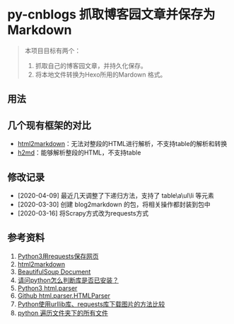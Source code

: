 # py-cnblogs 抓取博客园文章并保存为Markdown

> 本项目目标有两个：
> 1. 抓取自己的博客园文章，并持久化保存。
> 2. 将本地文件转换为Hexo所用的Mardown 格式。

## 用法


## 几个现有框架的对比
* [html2markdown](https://github.com/dlon/html2markdown)：无法对整段的HTML进行解析，不支持table的解析和转换
* [h2md](https://github.com/canovie/h2md)：能够解析整段的HTML，不支持table


## 修改记录
* [2020-04-09] 最近几天调整了下递归方法，支持了 table\a\ul\li 等元素
* [2020-03-30] 创建 blog2markdown 的包，将相关操作都封装到包中
* [2020-03-16] 将Scrapy方式改为requests方式

## 参考资料
1. [Python3用requests保存网页](https://www.cnblogs.com/nancyzhu/p/8412950.html)
2. [html2markdown](https://github.com/kevinywb/html2markdown)
3. [BeautifulSoup Document](https://www.crummy.com/software/BeautifulSoup/bs4/doc.zh/#id20)
4. [请问python怎么判断库是否已安装？](https://www.zhihu.com/question/329900077/answer/738996774)
5. [Python3 html.parser](https://docs.python.org/3.7/library/html.parser.html?highlight=html.parser#module-html.parser)
6. [Github html.parser.HTMLParser](https://github.com/python/cpython/blob/3.7/Lib/html/parser.py)
7. [Python使用urllib库、requests库下载图片的方法比较](https://baijiahao.baidu.com/s?id=1630594345004620959&wfr=spider&for=pc)
8. [python 遍历文件夹下的所有文件](https://www.cnblogs.com/wt7018/p/11610286.html)
